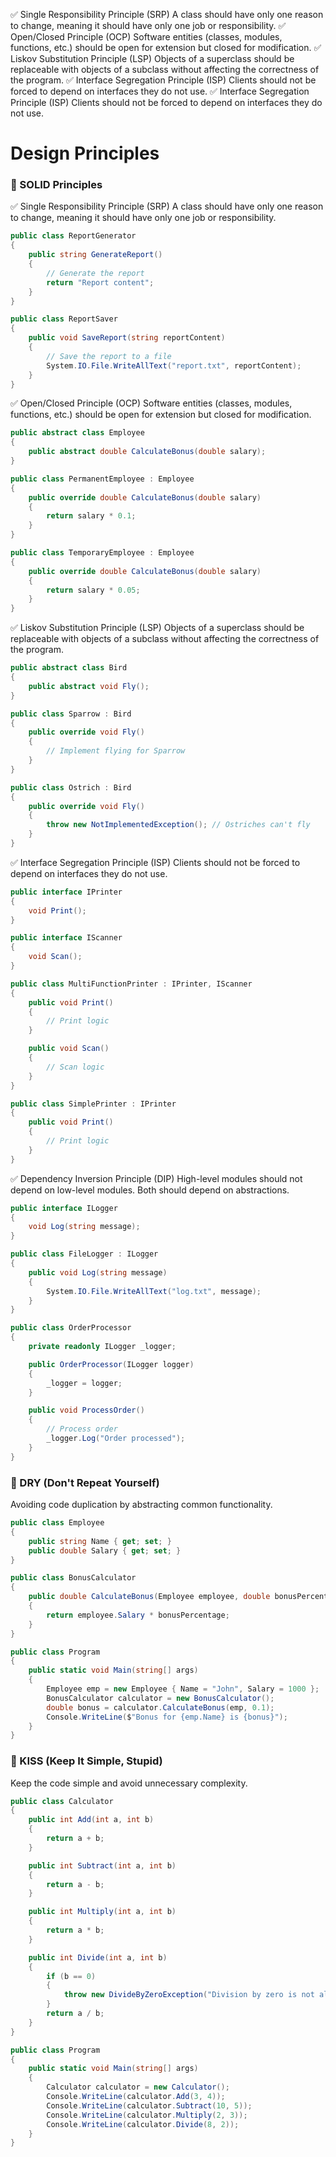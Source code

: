✅ Single Responsibility Principle (SRP)
A class should have only one reason to change, meaning it should have only one job or responsibility.
✅ Open/Closed Principle (OCP)
Software entities (classes, modules, functions, etc.) should be open for extension but closed for modification.
✅ Liskov Substitution Principle (LSP)
Objects of a superclass should be replaceable with objects of a subclass without affecting the correctness of the program.
✅ Interface Segregation Principle (ISP)
Clients should not be forced to depend on interfaces they do not use.
✅ Interface Segregation Principle (ISP)
Clients should not be forced to depend on interfaces they do not use.


# Design Principles

### 🚀 SOLID Principles

✅ Single Responsibility Principle (SRP)
A class should have only one reason to change, meaning it should have only one job or responsibility.

```csharp
public class ReportGenerator
{
    public string GenerateReport()
    {
        // Generate the report
        return "Report content";
    }
}

public class ReportSaver
{
    public void SaveReport(string reportContent)
    {
        // Save the report to a file
        System.IO.File.WriteAllText("report.txt", reportContent);
    }
}
```

✅ Open/Closed Principle (OCP)
Software entities (classes, modules, functions, etc.) should be open for extension but closed for modification.

```csharp
public abstract class Employee
{
    public abstract double CalculateBonus(double salary);
}

public class PermanentEmployee : Employee
{
    public override double CalculateBonus(double salary)
    {
        return salary * 0.1;
    }
}

public class TemporaryEmployee : Employee
{
    public override double CalculateBonus(double salary)
    {
        return salary * 0.05;
    }
}
```

✅ Liskov Substitution Principle (LSP)
Objects of a superclass should be replaceable with objects of a subclass without affecting the correctness of the program.

```csharp
public abstract class Bird
{
    public abstract void Fly();
}

public class Sparrow : Bird
{
    public override void Fly()
    {
        // Implement flying for Sparrow
    }
}

public class Ostrich : Bird
{
    public override void Fly()
    {
        throw new NotImplementedException(); // Ostriches can't fly
    }
}
```

✅ Interface Segregation Principle (ISP)
Clients should not be forced to depend on interfaces they do not use.

```csharp
public interface IPrinter
{
    void Print();
}

public interface IScanner
{
    void Scan();
}

public class MultiFunctionPrinter : IPrinter, IScanner
{
    public void Print()
    {
        // Print logic
    }

    public void Scan()
    {
        // Scan logic
    }
}

public class SimplePrinter : IPrinter
{
    public void Print()
    {
        // Print logic
    }
}
```

✅ Dependency Inversion Principle (DIP)
High-level modules should not depend on low-level modules. Both should depend on abstractions.

```csharp
public interface ILogger
{
    void Log(string message);
}

public class FileLogger : ILogger
{
    public void Log(string message)
    {
        System.IO.File.WriteAllText("log.txt", message);
    }
}

public class OrderProcessor
{
    private readonly ILogger _logger;

    public OrderProcessor(ILogger logger)
    {
        _logger = logger;
    }

    public void ProcessOrder()
    {
        // Process order
        _logger.Log("Order processed");
    }
}
```

### 🚀 DRY (Don't Repeat Yourself)
Avoiding code duplication by abstracting common functionality.

```csharp
public class Employee
{
    public string Name { get; set; }
    public double Salary { get; set; }
}

public class BonusCalculator
{
    public double CalculateBonus(Employee employee, double bonusPercentage)
    {
        return employee.Salary * bonusPercentage;
    }
}

public class Program
{
    public static void Main(string[] args)
    {
        Employee emp = new Employee { Name = "John", Salary = 1000 };
        BonusCalculator calculator = new BonusCalculator();
        double bonus = calculator.CalculateBonus(emp, 0.1);
        Console.WriteLine($"Bonus for {emp.Name} is {bonus}");
    }
}
```

### 🚀 KISS (Keep It Simple, Stupid)
Keep the code simple and avoid unnecessary complexity.

```csharp
public class Calculator
{
    public int Add(int a, int b)
    {
        return a + b;
    }

    public int Subtract(int a, int b)
    {
        return a - b;
    }

    public int Multiply(int a, int b)
    {
        return a * b;
    }

    public int Divide(int a, int b)
    {
        if (b == 0)
        {
            throw new DivideByZeroException("Division by zero is not allowed.");
        }
        return a / b;
    }
}

public class Program
{
    public static void Main(string[] args)
    {
        Calculator calculator = new Calculator();
        Console.WriteLine(calculator.Add(3, 4));
        Console.WriteLine(calculator.Subtract(10, 5));
        Console.WriteLine(calculator.Multiply(2, 3));
        Console.WriteLine(calculator.Divide(8, 2));
    }
}
```
